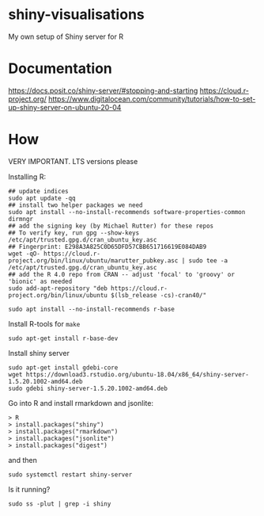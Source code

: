 # shiny-visualisations
My own setup of Shiny server for R

# Documentation
https://docs.posit.co/shiny-server/#stopping-and-starting
https://cloud.r-project.org/
https://www.digitalocean.com/community/tutorials/how-to-set-up-shiny-server-on-ubuntu-20-04

# How

VERY IMPORTANT. LTS versions please

Installing R:
```
## update indices
sudo apt update -qq
## install two helper packages we need
sudo apt install --no-install-recommends software-properties-common dirmngr
## add the signing key (by Michael Rutter) for these repos
## To verify key, run gpg --show-keys /etc/apt/trusted.gpg.d/cran_ubuntu_key.asc 
## Fingerprint: E298A3A825C0D65DFD57CBB651716619E084DAB9
wget -qO- https://cloud.r-project.org/bin/linux/ubuntu/marutter_pubkey.asc | sudo tee -a /etc/apt/trusted.gpg.d/cran_ubuntu_key.asc
## add the R 4.0 repo from CRAN -- adjust 'focal' to 'groovy' or 'bionic' as needed
sudo add-apt-repository "deb https://cloud.r-project.org/bin/linux/ubuntu $(lsb_release -cs)-cran40/"

sudo apt install --no-install-recommends r-base
```

Install R-tools for `make`
```
sudo apt-get install r-base-dev
```

Install shiny server 
```
sudo apt-get install gdebi-core
wget https://download3.rstudio.org/ubuntu-18.04/x86_64/shiny-server-1.5.20.1002-amd64.deb
sudo gdebi shiny-server-1.5.20.1002-amd64.deb
```

Go into R and install rmarkdown and jsonlite:
```
> R
> install.packages("shiny")
> install.packages("rmarkdown")
> install.packages("jsonlite")
> install.packages("digest")
```

and then 

```
sudo systemctl restart shiny-server
```

Is it running?
```
sudo ss -plut | grep -i shiny
```
